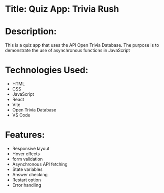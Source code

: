 # Title: Quiz App: Trivia Rush

# Description:
This is a quiz app that uses the API Open Trivia Database. The purpose is to demonstrate the use of asynchronous functions in JavaScript

# Technologies Used:
- HTML
- CSS
- JavaScript
- React
- Vite
- Open Trivia Database
- VS Code

# Features:
- Responsive layout
- Hover effects
- form validation
- Asynchronous API fetching
- State variables
- Answer checking
- Restart option
- Error handling
